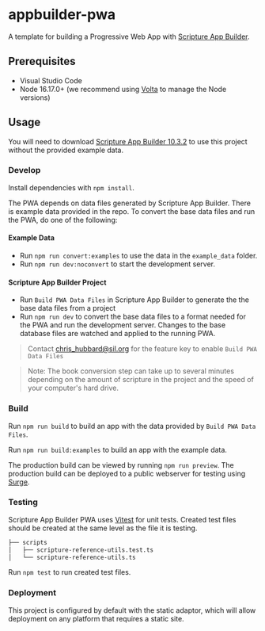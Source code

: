 # appbuilder-pwa

A template for building a Progressive Web App with [Scripture App Builder](https://softare.sil.org/scriptureappbuilder).

## Prerequisites

-   Visual Studio Code
-   Node 16.17.0+ (we recommend using [Volta](https://volta.sh) to manage the Node versions)

## Usage

You will need to download [Scripture App Builder 10.3.2](https://software.sil.org/scriptureappbuilder/download/) to use this project without the provided example data.

### Develop

Install dependencies with `npm install`.

The PWA depends on data files generated by Scripture App Builder. There is example data provided in the repo. To convert the base data files and run the PWA, do one of the following:

#### Example Data

-   Run `npm run convert:examples` to use the data in the `example_data` folder.
-   Run `npm run dev:noconvert` to start the development server.

#### Scripture App Builder Project

-   Run `Build PWA Data Files` in Scripture App Builder to generate the the base data files from a project
-   Run `npm run dev` to convert the base data files to a format needed for the PWA and run the development server. Changes to the base database files are watched and applied to the running PWA.

> Contact [chris_hubbard@sil.org](mailto:chris_hubbard@sil.org) for the feature key to enable `Build PWA Data Files`

> Note: The book conversion step can take up to several minutes depending on the amount of scripture in the project and the speed of your computer's hard drive.

### Build

Run `npm run build` to build an app with the data provided by `Build PWA Data Files`.

Run `npm run build:examples` to build an app with the example data.

The production build can be viewed by running `npm run preview`.
The production build can be deployed to a public webserver for testing using [Surge](https://surge.sh).

### Testing

Scripture App Builder PWA uses [Vitest](https://vitest.dev/guide/) for unit tests. Created test files should be created at the same level as the file it is testing.

```bash
├── scripts
│   ├── scripture-reference-utils.test.ts
│   └── scripture-reference-utils.ts
```

Run `npm test` to run created test files.

### Deployment

This project is configured by default with the static adaptor, which will allow deployment on any platform that requires a static site.

